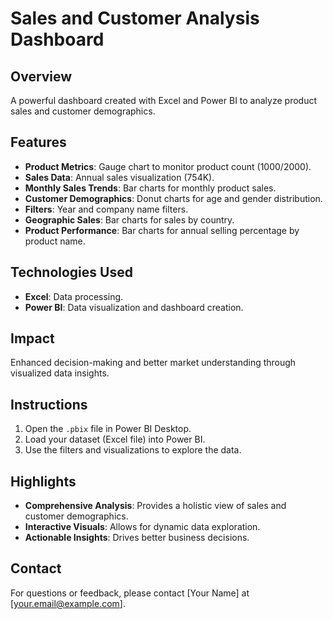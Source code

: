# Sales and Customer Analysis Dashboard

## Overview
A powerful dashboard created with Excel and Power BI to analyze product sales and customer demographics.

## Features
- **Product Metrics**: Gauge chart to monitor product count (1000/2000).
- **Sales Data**: Annual sales visualization (754K).
- **Monthly Sales Trends**: Bar charts for monthly product sales.
- **Customer Demographics**: Donut charts for age and gender distribution.
- **Filters**: Year and company name filters.
- **Geographic Sales**: Bar charts for sales by country.
- **Product Performance**: Bar charts for annual selling percentage by product name.

## Technologies Used
- **Excel**: Data processing.
- **Power BI**: Data visualization and dashboard creation.

## Impact
Enhanced decision-making and better market understanding through visualized data insights.

## Instructions
1. Open the `.pbix` file in Power BI Desktop.
2. Load your dataset (Excel file) into Power BI.
3. Use the filters and visualizations to explore the data.

## Highlights
- **Comprehensive Analysis**: Provides a holistic view of sales and customer demographics.
- **Interactive Visuals**: Allows for dynamic data exploration.
- **Actionable Insights**: Drives better business decisions.

## Contact
For questions or feedback, please contact [Your Name] at [your.email@example.com].

